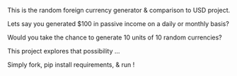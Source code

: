 This is the random foreign currency generator & comparison to USD project.

Lets say you generated $100 in passive income on a daily or monthly basis? 

Would you take the chance to generate 10 units of 10 random currencies? 

This project explores that possibility ... 

Simply fork, pip install requirements, & run ! 
